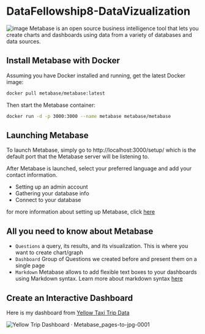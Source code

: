 # DataFellowship8-DataVizualization
![image](https://user-images.githubusercontent.com/85284506/206662638-d5a08a92-ba28-4a45-b35c-59f356982241.png)
Metabase is an open source business intelligence tool that lets you create charts and dashboards using data from a variety of databases and data sources.

## Install Metabase with Docker
Assuming you have Docker installed and running, get the latest Docker image:
```bash
docker pull metabase/metabase:latest
```

Then start the Metabase container:
```bash
docker run -d -p 3000:3000 --name metabase metabase/metabase
```
## Launching Metabase
To launch Metabase, simply go to http://localhost:3000/setup/ which is the default port that the Metabase server will be listening to.

After Metabase is launched, select your preferred language and add your contact information.
+ Setting up an admin account
+ Gathering your database info
+ Connect to your database

for more information about setting up Metabase, click [here](https://www.metabase.com/docs/latest/configuring-metabase/setting-up-metabase)

## All you need to know about Metabase
+ `Questions` a query, its results, and its visualization. This is where you want to create chart/graph
+ `Dashboard` Group of Questions we created before and present them on a single page
+ `Markdown` Metabase allows to add flexible text boxes to your dashboards using Markdown syntax. Learn more about markdown syntax [here](https://www.metabase.com/learn/dashboards/markdown)

## Create an Interactive Dashboard
Here is my dashboard from [Yellow Taxi Trip Data](https://github.com/bulletsrip/DataFellowship8-dbt)

![Yellow Trip Dashboard · Metabase_pages-to-jpg-0001](https://user-images.githubusercontent.com/85284506/206668374-f99841fe-645e-4141-8f12-34a1f09f17b3.jpg)

